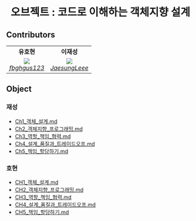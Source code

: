 <h1 align="center">오브젝트 : 코드로 이해하는 객체지향 설계</h1>



## Contributors
<table>
    <tr align="center">
        <td><B>유호현<B></td>
        <td><B>이재성<B></td>
    </tr>
    <tr align="center">
        <td>
          <img src="https://github.com/fbghgus123.png?size=100">
            <br>
            <a href="https://github.com/fbghgus123"><I>fbghgus123</I></a>
        </td>
        <td>
            <img src="https://github.com/JaesungLeee.png?size=100">
            <br>
            <a href="https://github.com/JaesungLeee"><I>JaesungLeee</I></a>
        </td>
    </tr>
</table>



## Object
### 재성
- [Ch1_객체_설계.md](https://github.com/Mash-Up-Android/object-kotlin/tree/main/docs/Object/재성/Ch1_객체_설계.md)
- [Ch2_객체지향_프로그래밍.md](https://github.com/Mash-Up-Android/object-kotlin/tree/main/docs/Object/재성/Ch2_객체지향_프로그래밍.md)
- [Ch3_역할_책임_협력.md](https://github.com/Mash-Up-Android/object-kotlin/tree/main/docs/Object/재성/Ch3_역할_책임_협력.md)
- [Ch4_설계_품질과_트레이드오프.md](https://github.com/Mash-Up-Android/object-kotlin/tree/main/docs/Object/재성/Ch4_설계_품질과_트레이드오프.md)
- [Ch5_책임_할당하기.md](https://github.com/Mash-Up-Android/object-kotlin/tree/main/docs/Object/재성/Ch5_책임_할당하기.md)
### 호현
- [CH1_객체_설계.md](https://github.com/Mash-Up-Android/object-kotlin/tree/main/docs/Object/호현/CH1_객체_설계.md)
- [CH2_객체지향_프로그래밍.md](https://github.com/Mash-Up-Android/object-kotlin/tree/main/docs/Object/호현/CH2_객체지향_프로그래밍.md)
- [CH3_역할_책임_협력.md](https://github.com/Mash-Up-Android/object-kotlin/tree/main/docs/Object/호현/CH3_역할_책임_협력.md)
- [CH4_설계_품질과_트레이드오프.md](https://github.com/Mash-Up-Android/object-kotlin/tree/main/docs/Object/호현/CH4_설계_품질과_트레이드오프.md)
- [CH5_책임_할당하기.md](https://github.com/Mash-Up-Android/object-kotlin/tree/main/docs/Object/호현/CH5_책임_할당하기.md)



